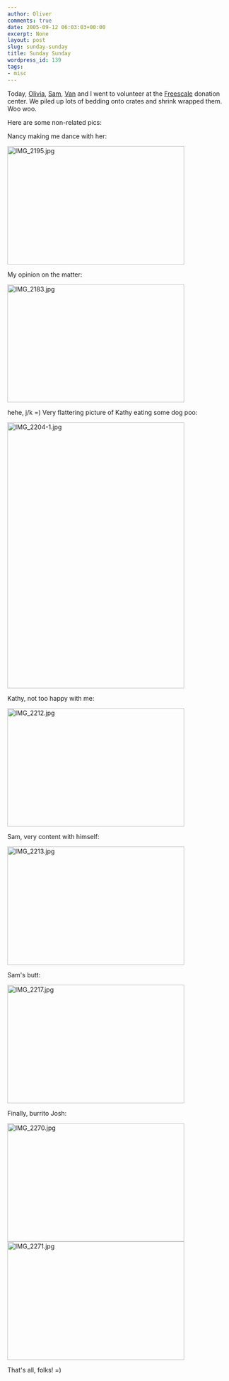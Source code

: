 ```yaml
---
author: Oliver
comments: true
date: 2005-09-12 06:03:03+00:00
excerpt: None
layout: post
slug: sunday-sunday
title: Sunday Sunday
wordpress_id: 139
tags:
- misc
---
```


Today, <a href="http://www.xanga.com/cup_a_ooo">Olivia</a>, <a href="http://www.xanga.com/your_shadow">Sam</a>, <a href="http://www.bamboovanpoo.com">Van</a> and I went to volunteer at the <a href="http://www.freescale.com">Freescale</a> donation center.  We piled up lots of bedding onto crates and shrink wrapped them. Woo woo.

Here are some non-related pics:

Nancy making me dance with her:

<img alt="IMG_2195.jpg" src="http://www.oliverweb.com/images05/blog/IMG_2195.jpg" width="400" height="267" />

My opinion on the matter:

<img alt="IMG_2183.jpg" src="http://www.oliverweb.com/images05/blog/IMG_2183.jpg" width="400" height="266" />

hehe, j/k =)  Very flattering picture of Kathy eating some dog poo:

<img alt="IMG_2204-1.jpg" src="http://www.oliverweb.com/images05/blog/IMG_2204-1.jpg" width="400" height="600" />

Kathy, not too happy with me:

<img alt="IMG_2212.jpg" src="http://www.oliverweb.com/images05/blog/IMG_2212.jpg" width="400" height="267" />

Sam, very content with himself:

<img alt="IMG_2213.jpg" src="http://www.oliverweb.com/images05/blog/IMG_2213.jpg" width="400" height="267" />

Sam's butt:

<img alt="IMG_2217.jpg" src="http://www.oliverweb.com/images05/blog/IMG_2217.jpg" width="400" height="267" />

Finally, burrito Josh:

<img alt="IMG_2270.jpg" src="http://www.oliverweb.com/images05/blog/IMG_2270.jpg" width="400" height="267" />

<img alt="IMG_2271.jpg" src="http://www.oliverweb.com/images05/blog/IMG_2271.jpg" width="400" height="267" />

That's all, folks! =)